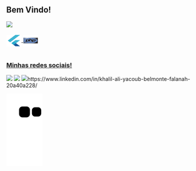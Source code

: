## Bem Vindo!

 <div>
   <a href="https://github.com/KhalilFalanah">
   <img height="180em" src="https://github-readme-stats.vercel.app/api/top-langs/?username=KhalilFalanah&layout=compact&langs_count=6&theme=tokyonight"/>

</div>
<div style="display: inline_block"><br>
  <img align="center" alt="CSS" height="30" width="40" src="https://raw.githubusercontent.com/devicons/devicon/master/icons/flutter/flutter-original.svg">
  <img align="center" alt="Js" height="30" width="40" src="https://raw.githubusercontent.com/devicons/devicon/master/icons/php/php-original.svg">
</div>
 
 <br>
 
  ### Minhas redes sociais!
 
<div> 
  <img src="https://img.shields.io/badge/Discord-7289DA?style=for-the-badge&logo=discord&logoColor=white" target="_blank"></a> 
  <img src="https://img.shields.io/badge/-Gmail-%23333?style=for-the-badge&logo=gmail&logoColor=white" target="_blank"></a>
  <img src="https://img.shields.io/badge/-LinkedIn-%230077B5?style=for-the-badge&logo=linkedin&logoColor=white" target="_blank">https://www.linkedin.com/in/khalil-ali-yacoub-belmonte-falanah-20a40a228/</a> 
 
  ![Snake animation](https://github.com/KhalilFalanah/KhalilFalanah/blob/output/github-contribution-grid-snake.svg)

</div>

